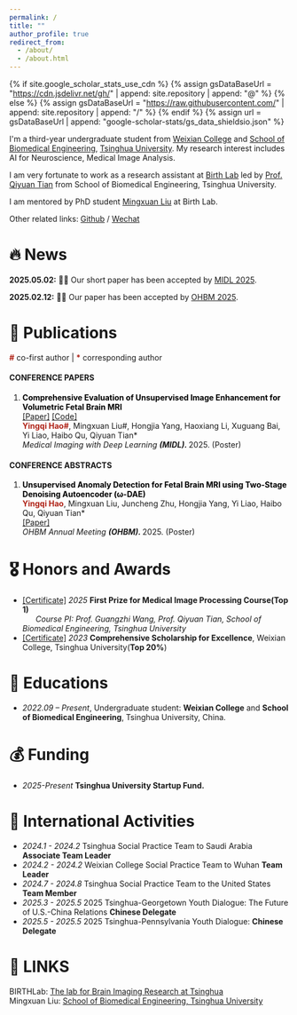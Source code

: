 ```yaml
---
permalink: /
title: ""
author_profile: true
redirect_from: 
  - /about/
  - /about.html
---
```


{% if site.google_scholar_stats_use_cdn %}
{% assign gsDataBaseUrl = "https://cdn.jsdelivr.net/gh/" | append: site.repository | append: "@" %}
{% else %}
{% assign gsDataBaseUrl = "https://raw.githubusercontent.com/" | append: site.repository | append: "/" %}
{% endif %}
{% assign url = gsDataBaseUrl | append: "google-scholar-stats/gs_data_shieldsio.json" %}

<span class='anchor' id='about-me'></span>

I'm a third-year undergraduate student from [Weixian College](https://www.wxc.tsinghua.edu.cn) and [School of Biomedical Engineering](https://www.med.tsinghua.edu.cn/en/), [Tsinghua University](https://www.tsinghua.edu.cn/). My research interest includes AI for Neuroscience, Medical Image Analysis.

I am very fortunate to work as a research assistant at [Birth Lab](https://birthlab.github.io/) led by [Prof. Qiyuan Tian](https://www.med.tsinghua.edu.cn/info/1143/2126.htm) from School of Biomedical Engineering, Tsinghua University. 

I am mentored by PhD student [Mingxuan Liu](http://arktis2022.github.io) at Birth Lab.

Other related links: [Github](https://github.com/yingqihao2022) / [Wechat](../images/wechat.jpg) 

# 🔥 News
**2025.05.02:** 🎉🎉 Our short paper has been accepted by [MIDL 2025](https://2025.midl.io/).

**2025.02.12:** 🎉🎉 Our paper has been accepted by [OHBM 2025](https://www.humanbrainmapping.org/i4a/pages/index.cfm?pageid=4229).


# 📝 Publications 
<span style="color:#b02418; font-weight:bold;">#</span> co-first author | <span style="color:#b02418; font-weight:bold;">*</span> corresponding author <br> 

#### CONFERENCE PAPERS
<ol reversed>
  <li id="CA-Pub0"> 
    <span style="color:#000000; font-weight:bold;">Comprehensive Evaluation of Unsupervised Image Enhancement for Volumetric Fetal Brain MRI</span> <br>
    <a href="https://openreview.net/forum?id=RY54DHewSk">[Paper]</a> <a href="https://github.com/yingqihao2022/FetalBrainEnhancement">[Code]</a> <br> 
    <span style="color:#b02418; font-weight:bold;">Yingqi Hao#</span>, Mingxuan Liu#, Hongjia Yang, Haoxiang Li, Xuguang Bai, Yi Liao, Haibo Qu, Qiyuan Tian* <br>
    <i>Medical Imaging with Deep Learning <strong>(MIDL). </strong></i> 2025. (Poster)
  </li>
</ol>

#### CONFERENCE ABSTRACTS
<ol reversed>
  <li id="CA-Pub0"> 
    <span style="color:#000000; font-weight:bold;">Unsupervised Anomaly Detection for Fetal Brain MRI using Two-Stage Denoising Autoencoder (&#x3C9;-DAE)</span> <br>
    <span style="color:#b02418; font-weight:bold;">Yingqi Hao</span>, Mingxuan Liu, Juncheng Zhu, Hongjia Yang, Yi Liao, Haibo Qu, Qiyuan Tian*<br>
    <a href="https://hal.science/hal-04974207">[Paper]</a> <br> 
    <i> OHBM Annual Meeting <strong>(OHBM). </strong></i> 2025. (Poster)
  </li>

</ol>


# 🎖 Honors and Awards

- [[Certificate]](https://img.erpweb.eu.org/imgs/2024/06/de4438e28228284b.jpg) *2025* **First Prize for Medical Image Processing Course(Top 1)**<br /> &nbsp; &nbsp; &nbsp; *Course PI: Prof. Guangzhi Wang, Prof. Qiyuan Tian, School of Biomedical Engineering, Tsinghua University*
- [[Certificate]](https://img.erpweb.eu.org/imgs/2024/06/8593b53040f7c593.jpg) *2023* **Comprehensive Scholarship for Excellence**, Weixian College, Tsinghua University(**Top 20%**)

# 📖 Educations
- *2022.09 – Present*, Undergraduate student: **Weixian College** and **School of Biomedical Engineering**, Tsinghua University, China.

# 💰 Funding
- *2025-Present* **Tsinghua University Startup Fund.**

# 🎣 International Activities

- *2024.1 - 2024.2* Tsinghua Social Practice Team to Saudi Arabia **Associate Team Leader**
- *2024.2 - 2024.2* Weixian College Social Practice Team to Wuhan **Team Leader**
- *2024.7 - 2024.8* Tsinghua Social Practice Team to the United States **Team Member**
- *2025.3 - 2025.5* 2025 Tsinghua-Georgetown Youth Dialogue: The Future of U.S.-China Relations **Chinese Delegate**
- *2025.5 - 2025.5* 2025 Tsinghua-Pennsylvania Youth Dialogue: **Chinese Delegate**

# 🔗 LINKS
BIRTHLab: [The lab for Brain Imaging Research at Tsinghua](https://birthlab.github.io/)<br>Mingxuan Liu: [School of Biomedical Engineering, Tsinghua University](https://arktis2022.github.io/)<br>

